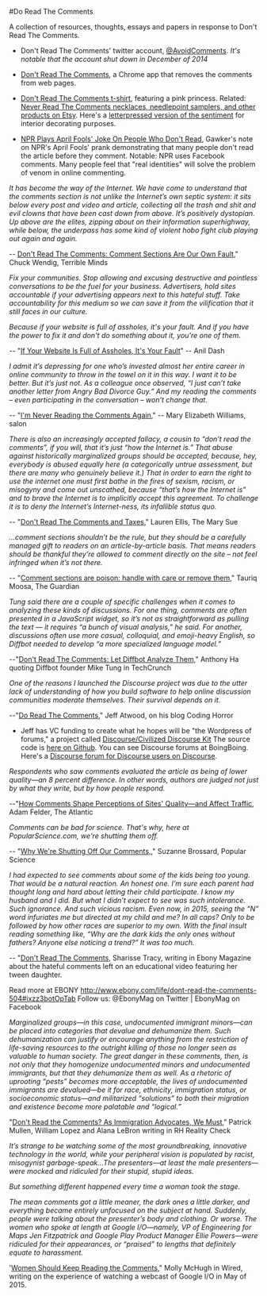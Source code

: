 #Do Read The Comments

A collection of resources, thoughts, essays and papers in response to Don't Read The Comments. 

* Don't Read The Comments' twitter account, [@AvoidComments](https://twitter.com/avoidcomments). *It's notable that the account shut down in December of 2014*

* [Don't Read The Comments](https://chrome.google.com/webstore/detail/dont-read-the-comments/nlhmhpppjnlbdfgebinkgjiljipnejbe?hl=en"), a Chrome app that removes the comments from web pages.

* [Don't Read The Comments t-shirt](http://www.neatoshop.com/product/Dont-Read-the-Comments), featuring a pink princess.  Related: [Never Read The Comments necklaces, needlepoint samplers, and other products on Etsy](https://www.etsy.com/listing/88691969/never-read-the-comments-necklace). Here's a [letterpressed version of the sentiment](http://juliannehing.com/post/53316731078/awkwardladies-dont-read-the-comments-on-news) for interior decorating purposes.

* [NPR Plays April Fools' Joke On People Who Don't Read](http://gawker.com/npr-pulled-a-brilliant-april-fools-prank-on-people-who-1557745710), Gawker's note on NPR's April Fools' prank demonstrating that many people don't read the article before they comment.  Notable: NPR uses Facebook comments.  Many people feel that "real identities" will solve the problem of venom in online commenting.


*It has become the way of the Internet. We have come to understand that the comments section is not unlike the Internet’s own septic system: it sits below every post and video and article, collecting all the trash and shit and evil clowns that have been cast down from above. It’s positively dystopian. Up above are the elites, zipping about on their information superhighway, while below, the underpass has some kind of violent hobo fight club playing out again and again.* 

-- [Don't Read The Comments: Comment Sections Are Our Own Fault](http://terribleminds.com/ramble/2015/04/21/dont-read-the-comments-comment-sections-are-our-own-fault/)," Chuck Wendig, Terrible Minds

*Fix your communities. Stop allowing and excusing destructive and pointless conversations to be the fuel for your business. Advertisers, hold sites accountable if your advertising appears next to this hateful stuff. Take accountability for this medium so we can save it from the vilification that it still faces in our culture.*

*Because if your website is full of assholes, it's your fault. And if you have the power to fix it and don't do something about it, you're one of them.*

-- "[If Your Website Is Full of Assholes, It's Your Fault](http://dashes.com/anil/2011/07/if-your-websites-full-of-assholes-its-your-fault.html)" -- Anil Dash  

*I admit it’s depressing for one who’s invested almost her entire career in online community to throw in the towel on it in this way. I want it to be better. But it’s just not. As a colleague once observed, “I just can’t take another letter from Angry Bad Divorce Guy.” And my reading the comments – even participating in the conversation – won’t change that.*

-- "[I'm Never Reading the Comments Again](http://www.salon.com/2012/10/25/im_never_reading_the_comments_again/)," -- Mary Elizabeth Williams, salon

*There is also an increasingly accepted fallacy, a cousin to “don’t read the comments”, if you will, that it’s just “how the Internet is.” That abuse against historically marginalized groups should be accepted, because, hey, everybody is abused equally here (a categorically untrue assessment, but there are many who genuinely believe it.) That in order to earn the right to use the internet one must first bathe in the fires of sexism, racism, or misogyny and come out unscathed, because “that’s how the Internet is” and to brave the Internet is to implicitly accept this agreement. To challenge it is to deny the Internet’s Internet-ness, its infallible status quo.*

-- "[Don't Read The Comments and Taxes](http://www.themarysue.com/dont-read-the-comments/)," Lauren Ellis, The Mary Sue

*...comment sections shouldn’t be the rule, but they should be a carefully managed gift to readers on an article-by-article basis. That means readers should be thankful they’re allowed to comment directly on the site – not feel infringed when it’s not there.*

-- "[Comment sections are poison: handle with care or remove them](http://www.theguardian.com/science/brain-flapping/2014/sep/12/comment-sections-toxic-moderation)," Tauriq Moosa, The Guardian

*Tung said there are a couple of specific challenges when it comes to analyzing these kinds of discussions. For one thing, comments are often presented in a JavaScript widget, so it’s not as straightforward as pulling the text — it requires “a bunch of visual analysis,” he said. For another, discussions often use more casual, colloquial, and emoji-heavy English, so Diffbot needed to develop “a more specialized language model.”*

--"[Don't Read The Comments: Let Diffbot Analyze Them](http://techcrunch.com/2015/03/31/diffbot-discussions-api/)," Anthony Ha quoting Diffbot founder Mike Tung in TechCrunch  

*One of the reasons I launched the Discourse project was due to the utter lack of understanding of how you build software to help online discussion communities moderate themselves. Their survival depends on it.* 

--"[Do Read The Comments](http://blog.codinghorror.com/please-read-the-comments/)," Jeff Atwood, on his blog Coding Horror

* Jeff has VC funding to create what he hopes will be "the Wordpress of forums," a project called [Discourse/Civilized Discourse Kit](http://blog.codinghorror.com/civilized-discourse-construction-kit/)  The source code is [here on Github](https://github.com/discourse/discourse).  You can see Discourse forums at BoingBoing.  Here's a [Discourse forum for Discourse users on Discourse](https://meta.discourse.org/).

*Respondents who saw comments evaluated the article as being of lower quality—an 8 percent difference. In other words, authors are judged not just by what they write, but by how people respond.*

--"[How Comments Shape Perceptions of Sites' Quality—and Affect Traffic](http://www.theatlantic.com/technology/archive/2014/06/internet-comments-and-perceptions-of-quality/371862/), Adam Felder, The Atlantic

*Comments can be bad for science. That's why, here at PopularScience.com, we're shutting them off.*

-- "[Why We're Shutting Off Our Comments,](http://www.popsci.com/science/article/2013-09/why-were-shutting-our-comments)," Suzanne Brossard, Popular Science

*I had expected to see comments about some of the kids being too young. That would be a natural reaction. An honest one. I’m sure each parent had thought long and hard about letting their child participate. I know my husband and I did. But what I didn’t expect to see was such intolerance. Such ignorance. And such vicious racism. Even now, in 2015, seeing the “N” word infuriates me but directed at my child and me? In all caps? Only to be followed by how other races are superior to my own. With the final insult reading something like, “Why are the dark kids the only ones without fathers? Anyone else noticing a trend?” It was too much.*

-- "[Don't Read The Comments](http://www.ebony.com/life/dont-read-the-comments-504#ixzz3botOpTab), Sharisse Tracy, writing in Ebony Magazine about the hateful comments left on an educational video featuring her tween daughter.  

Read more at EBONY http://www.ebony.com/life/dont-read-the-comments-504#ixzz3botOpTab 
Follow us: @EbonyMag on Twitter | EbonyMag on Facebook

*Marginalized groups—in this case, undocumented immigrant minors—can be placed into categories that devalue and dehumanize them. Such dehumanization can justify or encourage anything from the restriction of life-saving resources to the outright killing of those no longer seen as valuable to human society. The great danger in these comments, then, is not only that they homogenize undocumented minors and undocumented immigrants, but that they dehumanize them as well. As a rhetoric of uprooting “pests” becomes more acceptable, the lives of undocumented immigrants are devalued—be it for race, ethnicity, immigration status, or socioeconomic status—and militarized “solutions” to both their migration and existence become more palatable and “logical.”*

"[Don't Read the Comments?  As Immigration Advocates, We Must](http://rhrealitycheck.org/article/2015/01/13/dont-read-comments-immigration-advocates-must/)," Patrick Mullen, William Lopez and Alana LeBron writing in RH Reality Check

*It’s strange to be watching some of the most groundbreaking, innovative technology in the world, while your peripheral vision is populated by racist, misogynist garbage-speak...The presenters—at least the male presenters—were mocked and ridiculed for their stupid, stupid ideas.*

*But something different happened every time a woman took the stage.*

*The mean comments got a little meaner, the dark ones a little darker, and everything became entirely unfocused on the subject at hand. Suddenly, people were talking about the presenter’s body and clothing. Or worse. The women who spoke at length at Google I/O—namely, VP of Engineering for Maps Jen Fitzpatrick and Google Play Product Manager Ellie Powers—were ridiculed for their appearances, or “praised” to lengths that definitely equate to harassment.*

'[Women Should Keep Reading the Comments](http://www.wired.com/2015/05/women-keep-reading-comments/)," Molly McHugh in Wired, writing on the experience of watching a webcast of Google I/O in May of 2015.

